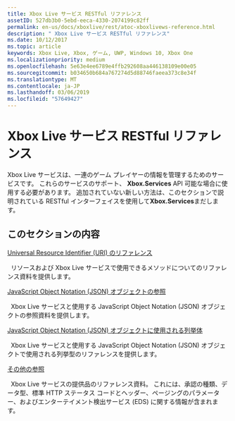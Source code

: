 ```yaml
---
title: Xbox Live サービス RESTful リファレンス
assetID: 527db3b0-5ebd-eeca-4330-2074199c82ff
permalink: en-us/docs/xboxlive/rest/atoc-xboxlivews-reference.html
description: " Xbox Live サービス RESTful リファレンス"
ms.date: 10/12/2017
ms.topic: article
keywords: Xbox Live, Xbox, ゲーム, UWP, Windows 10, Xbox One
ms.localizationpriority: medium
ms.openlocfilehash: 5e63e4ee6789e4ffb292608aa446138109e00e05
ms.sourcegitcommit: b034650b684a767274d5d88746faeea373c8e34f
ms.translationtype: MT
ms.contentlocale: ja-JP
ms.lasthandoff: 03/06/2019
ms.locfileid: "57649427"
---
```

# <a name="xbox-live-services-restful-reference"></a>Xbox Live サービス RESTful リファレンス

Xbox Live サービスは、一連のゲーム プレイヤーの情報を管理するためのサービスです。 これらのサービスのサポート、 **Xbox.Services** API 可能な場合に使用する必要があります。 追加されていない新しい方法は、このセクションで説明されている RESTful インターフェイスを使用して**Xbox.Services**まだします。

<a id="ID4E5"></a>


## <a name="in-this-section"></a>このセクションの内容

[Universal Resource Identifier (URI) のリファレンス](uri/atoc-xboxlivews-reference-uris.md)

&nbsp;&nbsp;リソースおよび Xbox Live サービスで使用できるメソッドについてのリファレンス資料を提供します。

[JavaScript Object Notation (JSON) オブジェクトの参照](json/atoc-xboxlivews-reference-json.md)

&nbsp;&nbsp;Xbox Live サービスと使用する JavaScript Object Notation (JSON) オブジェクトの参照資料を提供します。

[JavaScript Object Notation (JSON) オブジェクトに使用される列挙体](enums/atoc-xboxlivews-reference-enums.md)

&nbsp;&nbsp;Xbox Live サービスと使用する JavaScript Object Notation (JSON) オブジェクトで使用される列挙型のリファレンスを提供します。

[その他の参照](additional/atoc-xboxlivews-reference-additional.md)

&nbsp;&nbsp;Xbox Live サービスの提供品のリファレンス資料。 これには、承認の種類、データ型、標準 HTTP ステータス コードとヘッダー、ページングのパラメーター、およびエンターテイメント検出サービス (EDS) に関する情報が含まれます。
